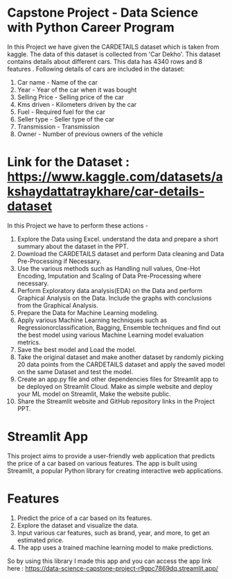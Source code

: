 # Capstone Project - Data Science with Python Career Program
In this Project we have given the CARDETAILS dataset which is taken from kaggle. The data of this dataset is collected from 'Car Dekho'. This dataset contains details about different cars. This data has 4340 rows and 8 features . Following details of cars are included in the dataset:

1. Car name - Name of the car
2. Year - Year of the car when it was bought
3. Selling Price - Selling price of the car
4. Kms driven - Kilometers driven by the car
5. Fuel - Required fuel for the car
6. Seller type - Seller type of the car
7. Transmission - Transmission
8. Owner - Number of previous owners of the vehicle
   
# Link for the Dataset : https://www.kaggle.com/datasets/akshaydattatraykhare/car-details-dataset
In this Project we have to perform these actions - 
1. Explore the Data using Excel. understand the data and prepare a short summary about the dataset in the PPT.
2. Download the CARDETAILS dataset and perform Data cleaning and Data Pre-Processing if Necessary.
3. Use the various methods such as Handling null values, One-Hot Encoding, Imputation and Scaling of Data Pre-Processing where necessary.
4. Perform Exploratory data analysis(EDA) on the Data and perform Graphical Analysis on the Data. Include the graphs with conclusions from the Graphical Analysis.
5. Prepare the Data for Machine Learning modeling.
6. Apply various Machine Learning techniques such as Regressionorclassification, Bagging, Ensemble techniques and find out the best model using various Machine Learning model evaluation metrics.
7. Save the best model and Load the model.
8. Take the original dataset and make another dataset by randomly picking 20 data points from the CARDETAILS dataset and apply the saved model on the same Dataset and test the model.
9. Create an app.py file and other dependencies files for Streamlit app to be deployed on Streamlit Cloud. Make as simple website and deploy your ML model on Streamlit, Make the website public.
10. Share the Streamlit website and GitHub repository links in the Project PPT.

# Streamlit App
This project aims to provide a user-friendly web application that predicts the price of a car based on various features. The app is built using Streamlit, a popular Python library for creating interactive web applications.
# Features
1. Predict the price of a car based on its features.
2. Explore the dataset and visualize the data.
3. Input various car features, such as brand, year, and more, to get an estimated price.
4. The app uses a trained machine learning model to make predictions.

So by using this library I made this app and you can access the app link here : https://data-science-capstone-project-r9gpc7869dq.streamlit.app/

